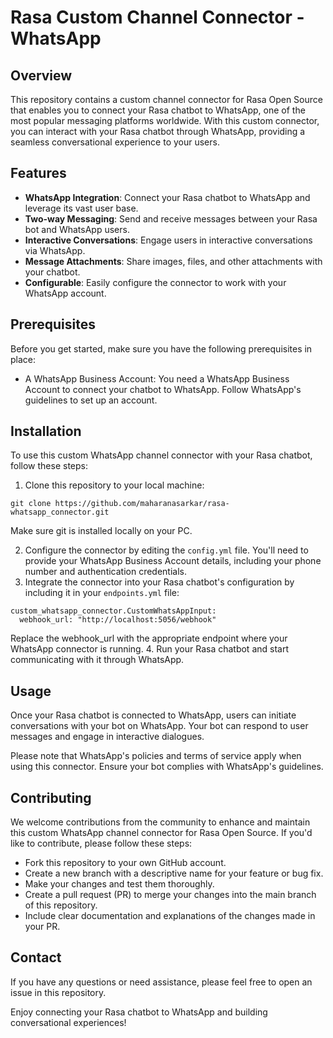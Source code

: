 # Rasa Custom Channel Connector - WhatsApp

##  Overview
This repository contains a custom channel connector for Rasa Open Source that enables you to connect your Rasa chatbot to WhatsApp, one of the most popular messaging platforms worldwide. With this custom connector, you can interact with your Rasa chatbot through WhatsApp, providing a seamless conversational experience to your users.

## Features
- **WhatsApp Integration**: Connect your Rasa chatbot to WhatsApp and leverage its vast user base.
- **Two-way Messaging**: Send and receive messages between your Rasa bot and WhatsApp users.
- **Interactive Conversations**: Engage users in interactive conversations via WhatsApp.
- **Message Attachments**: Share images, files, and other attachments with your chatbot.
- **Configurable**: Easily configure the connector to work with your WhatsApp account.

## Prerequisites
Before you get started, make sure you have the following prerequisites in place:

- A WhatsApp Business Account: You need a WhatsApp Business Account to connect your chatbot to WhatsApp. Follow WhatsApp's guidelines to set up an account.

## Installation
To use this custom WhatsApp channel connector with your Rasa chatbot, follow these steps:

1. Clone this repository to your local machine:
```
git clone https://github.com/maharanasarkar/rasa-whatsapp_connector.git
```
Make sure git is installed locally on your PC.

2. Configure the connector by editing the `config.yml` file. You'll need to provide your WhatsApp Business Account details, including your phone number and authentication credentials.
3. Integrate the connector into your Rasa chatbot's configuration by including it in your `endpoints.yml` file:
```
custom_whatsapp_connector.CustomWhatsAppInput:
  webhook_url: "http://localhost:5056/webhook"
```
Replace the webhook_url with the appropriate endpoint where your WhatsApp connector is running.
4. Run your Rasa chatbot and start communicating with it through WhatsApp.
## Usage
Once your Rasa chatbot is connected to WhatsApp, users can initiate conversations with your bot on WhatsApp. Your bot can respond to user messages and engage in interactive dialogues.

Please note that WhatsApp's policies and terms of service apply when using this connector. Ensure your bot complies with WhatsApp's guidelines.

## Contributing

We welcome contributions from the community to enhance and maintain this custom WhatsApp channel connector for Rasa Open Source. If you'd like to contribute, please follow these steps:

- Fork this repository to your own GitHub account.
- Create a new branch with a descriptive name for your feature or bug fix.
- Make your changes and test them thoroughly.
- Create a pull request (PR) to merge your changes into the main branch of this repository.
- Include clear documentation and explanations of the changes made in your PR.

## Contact
If you have any questions or need assistance, please feel free to open an issue in this repository.

Enjoy connecting your Rasa chatbot to WhatsApp and building conversational experiences! 
